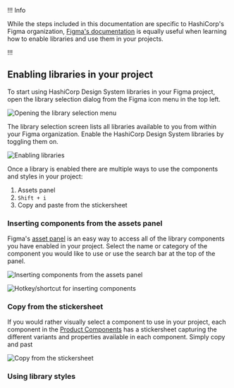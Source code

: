 !!! Info

While the steps included in this documentation are specific to HashiCorp's Figma organization, [Figma's documentation](https://help.figma.com/hc/en-us/articles/360041051154-Guide-to-libraries-in-Figma) is equally useful when learning how to enable libraries and use them in your projects.

!!!

## Enabling libraries in your project

To start using HashiCorp Design System libraries in your Figma project, open the library selection dialog from the Figma icon menu in the top left.

![Opening the library selection menu](/assets/getting-started/designers/enable-libraries-menu.jpg)

The library selection screen lists all libraries available to you from within your Figma organization. Enable the HashiCorp Design System libraries by toggling them on.

![Enabling libraries](/assets/getting-started/designers/library-selection.jpg)

Once a library is enabled there are multiple ways to use the components and styles in your project:

1. Assets panel
2. `Shift + i`
3. Copy and paste from the stickersheet

### Inserting components from the assets panel

Figma's [asset panel](https://help.figma.com/hc/en-us/articles/360038663994-Name-and-organize-components#assetspanel) is an easy way to access all of the library components you have enabled in your project. Select the name or category of the component you would like to use or use the search bar at the top of the panel.

![Inserting components from the assets panel](/assets/getting-started/designers/assets-panel.jpg)

![Hotkey/shortcut for inserting components](/assets/getting-started/designers/assets-hotkey.jpg)

### Copy from the stickersheet

If you would rather visually select a component to use in your project, each component in the [Product Components](https://www.figma.com/file/noyY6dUMDYjmySpHcMjhkN/HDS-Product---Components?t=Ooe3pkDap3cGcgAH-1) has a stickersheet capturing the different variants and properties available in each component. Simply copy and past

![Copy from the stickersheet](/assets/getting-started/designers/alert-stickersheet.jpg)

### Using library styles
